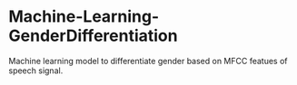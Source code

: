# Machine-Learning-GenderDifferentiation
Machine learning model to differentiate gender based on MFCC featues of speech signal.
